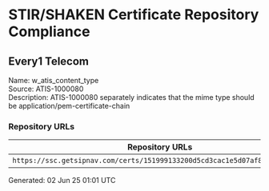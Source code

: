 # STIR/SHAKEN Certificate Repository Compliance

## Every1 Telecom

Name: w_atis_content_type\
Source: ATIS-1000080\
Description: ATIS-1000080 separately indicates that the mime type should be application/pem-certificate-chain
### Repository URLs

| Repository URLs | Not After |  Problems | Link |
|-----------------|-----------|-----------|------|
| `https://ssc.getsipnav.com/certs/151999133200d5cd3cac1e5d07af806d25ef74f4` | 18&#160;Mar&#160;24&#160;00:31&#160;UTC | true | [view](../../REPOS/735f8fc22621ebf929ebaec69b6c4b8530b7492d/README.md) |


Generated: 02 Jun 25 01:01 UTC